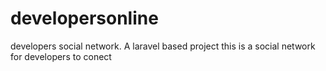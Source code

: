 # developersonline
developers social network. A laravel based project
this is a social network for developers to conect

